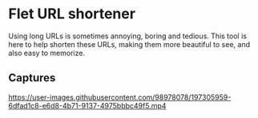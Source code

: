 # Flet URL shortener

Using long URLs is sometimes annoying, boring and tedious. 
This tool is here to help shorten these URLs, making them more beautiful to see, and also easy to memorize.

## Captures

https://user-images.githubusercontent.com/98978078/197305959-6dfad1c8-e6d8-4b71-9137-4975bbbc49f5.mp4


